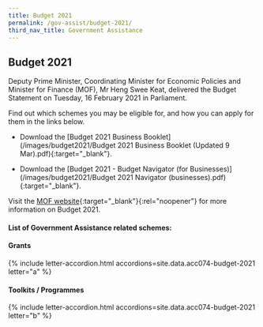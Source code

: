 ```yaml
---
title: Budget 2021
permalink: /gov-assist/budget-2021/
third_nav_title: Government Assistance
---
```


## Budget 2021

Deputy Prime Minister, Coordinating Minister for Economic Policies and Minister for Finance (MOF), Mr Heng Swee Keat, delivered the Budget Statement on Tuesday, 16 February 2021 in Parliament.

Find out which schemes you may be eligible for, and how you can apply for them in the links below.

- Download the [Budget 2021 Business Booklet](/images/budget2021/Budget 2021 Business Booklet (Updated 9 Mar).pdf){:target="_blank"}.

- Download the [Budget 2021 - Budget Navigator (for Businesses)](/images/budget2021/Budget 2021 Navigator (businesses).pdf){:target="_blank"}.

Visit the [MOF website](https://www.mof.gov.sg/){:target="_blank"}{:rel="noopener"} for more information on Budget 2021.

#### List of Government Assistance related schemes:

#### Grants

{% include letter-accordion.html accordions=site.data.acc074-budget-2021 letter="a" %}

#### Toolkits / Programmes

{% include letter-accordion.html accordions=site.data.acc074-budget-2021 letter="b" %}

<script src="/jquery/jquery.min.js"></script>
<script src="/jquery/bp-menu-new-tab.js"></script>
